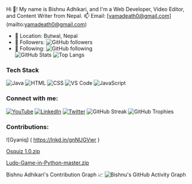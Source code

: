 Hi 👋! My name is Bishnu Adhikari, and I'm a Web Developer, Video Editor, and Content Writer from Nepal.
📫 Email: [yamadeath0@gmail.com] (mailto:yamadeath0@gmail.com)  
- 🏡 Location: Butwal, Nepal  
- 👥 Followers: ![GitHub followers](https://img.shields.io/github/followers/bishnabadhikari?style=social)  
- 🤝 Following: ![GitHub following](https://img.shields.io/github/following/bishnabadhikari?style=social)  
![GitHub Stats](https://github-readme-stats.vercel.app/api?username=bishabadkri&show_icons=true&theme=dark)
![Top Langs](https://github-readme-stats.vercel.app/api/top-langs/?username=bishabadkri&layout=compact&theme=dark)
### Tech Stack
![Java](https://img.shields.io/badge/Java-ED8B00?style=for-the-badge&logo=java&logoColor=white)
![HTML](https://img.shields.io/badge/HTML5-E34F26?style=for-the-badge&logo=html5&logoColor=white)
![CSS](https://img.shields.io/badge/CSS3-1572B6?style=for-the-badge&logo=css3&logoColor=white)
![VS Code](https://img.shields.io/badge/VS%20Code-007ACC?style=for-the-badge&logo=visual-studio-code&logoColor=white)
![JavaScript](https://img.shields.io/badge/JavaScript-F7DF1E?style=for-the-badge&logo=javascript&logoColor=black)
### Connect with me:
[![YouTube](https://img.shields.io/badge/YouTube-red?style=for-the-badge&logo=youtube)]([https://youtube.com/yourchannel](https://www.youtube.com/@yamadeath))
[![LinkedIn](https://img.shields.io/badge/LinkedIn-blue?style=for-the-badge&logo=linkedin)]([https://linkedin.com/in/yourprofile](https://www.linkedin.com/in/bishnu-adhikari-8bb6242a5/))
[![Twitter](https://img.shields.io/badge/Twitter-1DA1F2?style=for-the-badge&logo=twitter&logoColor=white)]([https://twitter.com/yourhandle](https://x.com/bishnuadkri0))
![GitHub Streak](https://github-readme-streak-stats.herokuapp.com/?user=bishabadkri&theme=dark)
![GitHub Trophies](https://github-profile-trophy.vercel.app/?username=bishabadkri&theme=darkhub)
### Contributions:

![Gyaniq] ( https://lnkd.in/gnNUGVwr )

[Osquiz 1.0.zip](https://github.com/user-attachments/files/19596668/Osquiz.1.0.zip)

[Ludo-Game-in-Python-master.zip](https://github.com/user-attachments/files/19596671/Ludo-Game-in-Python-master.zip)

Bishnu Adhikari's Contribution Graph 📈
![Bishnu's GitHub Activity Graph](https://github-readme-activity-graph.vercel.app/graph?username=bishabadkri&theme=react-dark)
